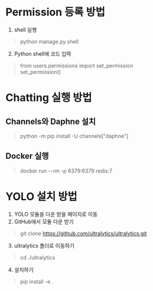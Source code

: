 # Permission 등록 방법

1. shell 실행

> python manage.py shell

2. Python shell에 코드 입력

> from users.permissions import set_permission\
> set_permission()

# Chatting 실행 방법

## Channels와 Daphne 설치

> python -m pip install -U channels["daphne"]

## Docker 실행

> docker run --rm -p 6379:6379 redis:7

# YOLO 설치 방법

1. YOLO 모듈을 다운 받을 페이지로 이동
2. GitHub에서 모듈 다운 받기

> git clone https://github.com/ultralytics/ultralytics.git

3. ultralytics 폴더로 이동하기

> cd ./ultralytics

4. 설치하기

> pip install -e . 